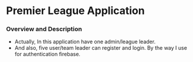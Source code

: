 # Premier League Application

### Overview and Description

- Actually, In this application have one admin/league leader.
- And also, five user/team leader can register and login. By the way I use for authentication firebase.
